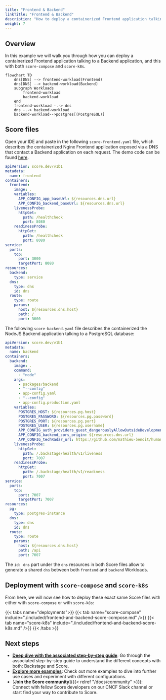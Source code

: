 ```yaml
---
title: "Frontend & Backend"
linkTitle: "Frontend & Backend"
description: "How to deploy a containerized Frontend application talking to a containerized Backend application exposed via a DNS with `score-compose` and `score-k8s`"
weight: 7
---
```


## Overview

In this example we will walk you through how you can deploy a containerized Frontend application talking to a Backend application, and this with both `score-compose` and `score-k8s`.

```mermaid
flowchart TD
    dns[DNS] --> frontend-workload(Frontend)
    dns[DNS] --> backend-workload(Backend)
    subgraph Workloads
        frontend-workload
        backend-workload
    end
    frontend-workload -.-> dns
    dns -.-> backend-workload
    backend-workload-->postgres[(PostgreSQL)]
```

## Score files

Open your IDE and paste in the following `score-frontend.yaml` file, which describes the containerized Nginx Frontend application exposed via a DNS that contact a Backend application on each request. The demo code can be found [here](https://github.com/mathieu-benoit/deploy-backstage-with-score).

```yaml
apiVersion: score.dev/v1b1
metadata:
  name: frontend
containers:
  frontend:
    image: .
    variables:
      APP_CONFIG_app_baseUrl: ${resources.dns.url}
      APP_CONFIG_backend_baseUrl: ${resources.dns.url}
    livenessProbe:
      httpGet:
        path: /healthcheck
        port: 8080
    readinessProbe:
      httpGet:
        path: /healthcheck
        port: 8080
service:
  ports:
    tcp:
      port: 3000
      targetPort: 8080
resources:
  backend:
    type: service
  dns:
    type: dns
    id: dns
  route:
    type: route
    params:
      host: ${resources.dns.host}
      path: /
      port: 3000
```

The following `score-backend.yaml` file describes the containerized the NodeJS Backend application talking to a PostgreSQL database:

```yaml
apiVersion: score.dev/v1b1
metadata:
  name: backend
containers:
  backend:
    image: .
    command:
      - "node"
    args:
      - packages/backend
      - "--config"
      - app-config.yaml
      - "--config"
      - app-config.production.yaml
    variables:
      POSTGRES_HOST: ${resources.pg.host}
      POSTGRES_PASSWORD: ${resources.pg.password}
      POSTGRES_PORT: ${resources.pg.port}
      POSTGRES_USER: ${resources.pg.username}
      APP_CONFIG_auth_providers_guest_dangerouslyAllowOutsideDevelopment: "true"
      APP_CONFIG_backend_cors_origin: ${resources.dns.url}
      APP_CONFIG_techRadar_url: https://github.com/mathieu-benoit/humanitec-ref-arch/blob/main/tech-radar.json
    livenessProbe:
      httpGet:
        path: /.backstage/health/v1/liveness
        port: 7007
    readinessProbe:
      httpGet:
        path: /.backstage/health/v1/readiness
        port: 7007
service:
  ports:
    tcp:
      port: 7007
      targetPort: 7007
resources:
  pg:
    type: postgres-instance
  dns:
    type: dns
    id: dns
  route:
    type: route
    params:
      host: ${resources.dns.host}
      path: /api
      port: 7007
```

The `id: dns` part under the `dns` resources in both Score files allow to generate a shared `dns` between both `frontend` and `backend` Workloads.

## Deployment with `score-compose` and `score-k8s`

From here, we will now see how to deploy these exact same Score files with either with `score-compose` or with `score-k8s`:

{{< tabs name="deployments">}}
{{< tab name="score-compose" include="./included/frontend-and-backend-score-compose.md" />}}
{{< tab name="score-k8s" include="./included/frontend-and-backend-score-k8s.md" />}}
{{< /tabs >}}

## Next steps

- [**Deep dive with the associated step-by-step guide**](https://medium.com/@mabenoit/deploy-backstage-with-score-45bb2d7c2d90): Go through the associated step-by-step guide to understand the different concepts with both: Backstage and Score.
- [**Explore more examples**](/docs/examples/): Check out more examples to dive into further use cases and experiment with different configurations.
- [**Join the Score community**]({{< relref "/docs/community" >}}): Connect with fellow Score developers on our CNCF Slack channel or start find your way to contribute to Score.
